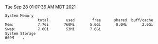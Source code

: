 Tue Sep 28 01:07:36 AM MDT 2021
```bash
System Memory
               total        used        free      shared  buff/cache   available
Mem:           7.7Gi       760Mi       5.0Gi       8.0Mi       2.0Gi       6.6Gi
Swap:          7.6Gi        53Mi       7.6Gi
System Storage
669M	.
```
```bash
